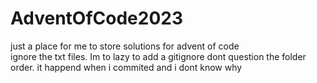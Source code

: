 # AdventOfCode2023
just a place for me to store solutions for advent of code<br>
ignore the txt files. Im to lazy to add a gitignore
dont question the folder order. it happend when i commited and i dont know why
